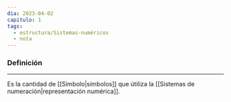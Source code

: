 ```yaml
---
dia: 2023-04-02
capitulo: 1
tags:
  - estructura/Sistemas-numéricos
  - nota
---
```

### Definición
---
Es la cantidad de [[Símbolo|símbolos]] que útiliza la [[Sistemas de numeración|representación numérica]].